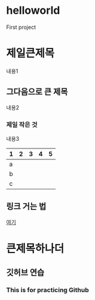 # helloworld
First project

# 제일큰제목
내용1
## 그다음으로 큰 제목
내용2
### 제일 작은 것
내용3

| 1 | 2 | 3 | 4 | 5 |
|---|---|---|---|---|
| a |   |   |   |   |
| b |   |   |   |   |
| c |   |   |   |   |

## 링크 거는 법
[여기](http:/www.naver.com)

# 큰제목하나더
## 깃허브 연습
### This is for practicing Github
